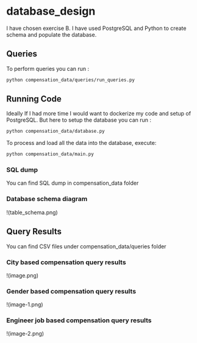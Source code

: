 # database_design
 

I have chosen exercise B. I have used PostgreSQL and Python to create schema and populate the database. 
## Queries
To perform queries you can run :
```bash
python compensation_data/queries/run_queries.py
```

## Running Code
Ideally If I had more time I would want to dockerize my code and setup of PostgreSQL. But here to setup the database you can run : 

```bash
python compensation_data/database.py
```

To process and load all the data into the database, execute:
```bash
python compensation_data/main.py
```


### SQL dump
You can find SQL dump in compensation_data folder

### Database schema diagram
!(table_schema.png)


## Query Results
You can find CSV files under compensation_data/queries folder

### City based compensation query results
!(image.png)

### Gender based compensation query results
!(image-1.png)

### Engineer job based compensation query results
!(image-2.png)